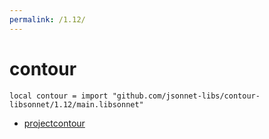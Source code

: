 ```yaml
---
permalink: /1.12/
---
```


# contour

```jsonnet
local contour = import "github.com/jsonnet-libs/contour-libsonnet/1.12/main.libsonnet"
```



* [projectcontour](projectcontour/index.md)